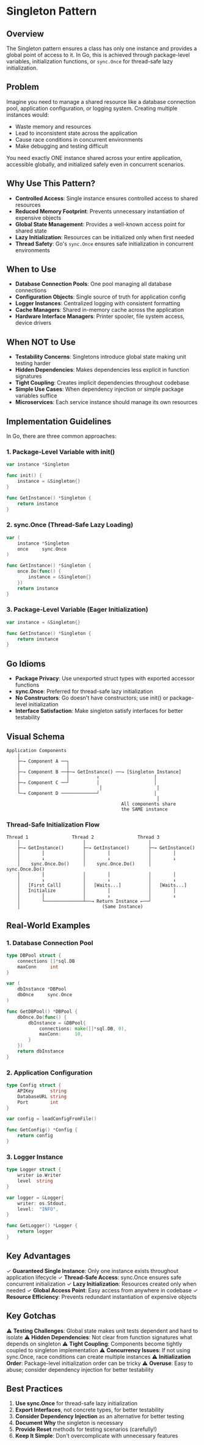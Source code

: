 # Singleton Pattern

## Overview

The Singleton pattern ensures a class has only one instance and provides a global point of access to it. In Go, this is achieved through package-level variables, initialization functions, or `sync.Once` for thread-safe lazy initialization.

## Problem

Imagine you need to manage a shared resource like a database connection pool, application configuration, or logging system. Creating multiple instances would:
- Waste memory and resources
- Lead to inconsistent state across the application
- Cause race conditions in concurrent environments
- Make debugging and testing difficult

You need exactly ONE instance shared across your entire application, accessible globally, and initialized safely even in concurrent scenarios.

## Why Use This Pattern?

- **Controlled Access**: Single instance ensures controlled access to shared resources
- **Reduced Memory Footprint**: Prevents unnecessary instantiation of expensive objects
- **Global State Management**: Provides a well-known access point for shared state
- **Lazy Initialization**: Resources can be initialized only when first needed
- **Thread Safety**: Go's `sync.Once` ensures safe initialization in concurrent environments

## When to Use

- **Database Connection Pools**: One pool managing all database connections
- **Configuration Objects**: Single source of truth for application config
- **Logger Instances**: Centralized logging with consistent formatting
- **Cache Managers**: Shared in-memory cache across the application
- **Hardware Interface Managers**: Printer spooler, file system access, device drivers

## When NOT to Use

- **Testability Concerns**: Singletons introduce global state making unit testing harder
- **Hidden Dependencies**: Makes dependencies less explicit in function signatures
- **Tight Coupling**: Creates implicit dependencies throughout codebase
- **Simple Use Cases**: When dependency injection or simple package variables suffice
- **Microservices**: Each service instance should manage its own resources

## Implementation Guidelines

In Go, there are three common approaches:

### 1. Package-Level Variable with init()
```go
var instance *Singleton

func init() {
    instance = &Singleton{}
}

func GetInstance() *Singleton {
    return instance
}
```

### 2. sync.Once (Thread-Safe Lazy Loading)
```go
var (
    instance *Singleton
    once     sync.Once
)

func GetInstance() *Singleton {
    once.Do(func() {
        instance = &Singleton{}
    })
    return instance
}
```

### 3. Package-Level Variable (Eager Initialization)
```go
var instance = &Singleton{}

func GetInstance() *Singleton {
    return instance
}
```

## Go Idioms

- **Package Privacy**: Use unexported struct types with exported accessor functions
- **sync.Once**: Preferred for thread-safe lazy initialization
- **No Constructors**: Go doesn't have constructors; use init() or package-level initialization
- **Interface Satisfaction**: Make singleton satisfy interfaces for better testability

## Visual Schema

```
Application Components
    │
    ├─→ Component A ──┐
    │                 │
    ├─→ Component B ──┼─→ GetInstance() ──→ [Singleton Instance]
    │                 │          ↑                    │
    ├─→ Component C ──┘          │                    │
    │                             │                    │
    └─→ Component D ─────────────┘                    │
                                                       │
                                          All components share
                                          the SAME instance
```

### Thread-Safe Initialization Flow

```
Thread 1                Thread 2                Thread 3
    │                       │                       │
    ├─→ GetInstance()       ├─→ GetInstance()       ├─→ GetInstance()
    │        │              │        │              │        │
    │        ↓              │        ↓              │        ↓
    │    sync.Once.Do()     │    sync.Once.Do()     │    sync.Once.Do()
    │        │              │        │              │        │
    │        ↓              │        ↓              │        ↓
    │   [First Call]        │   [Waits...]          │   [Waits...]
    │   Initialize          │        │              │        │
    │        │              │        ↓              │        ↓
    │        └──────────────┴──→ Return Instance ←──┘
    │                              (Same Instance)
```

## Real-World Examples

### 1. Database Connection Pool
```go
type DBPool struct {
    connections []*sql.DB
    maxConn     int
}

var (
    dbInstance *DBPool
    dbOnce     sync.Once
)

func GetDBPool() *DBPool {
    dbOnce.Do(func() {
        dbInstance = &DBPool{
            connections: make([]*sql.DB, 0),
            maxConn:     10,
        }
    })
    return dbInstance
}
```

### 2. Application Configuration
```go
type Config struct {
    APIKey      string
    DatabaseURL string
    Port        int
}

var config = loadConfigFromFile()

func GetConfig() *Config {
    return config
}
```

### 3. Logger Instance
```go
type Logger struct {
    writer io.Writer
    level  string
}

var logger = &Logger{
    writer: os.Stdout,
    level:  "INFO",
}

func GetLogger() *Logger {
    return logger
}
```

## Key Advantages

✓ **Guaranteed Single Instance**: Only one instance exists throughout application lifecycle
✓ **Thread-Safe Access**: sync.Once ensures safe concurrent initialization
✓ **Lazy Initialization**: Resources created only when needed
✓ **Global Access Point**: Easy access from anywhere in codebase
✓ **Resource Efficiency**: Prevents redundant instantiation of expensive objects

## Key Gotchas

⚠️ **Testing Challenges**: Global state makes unit tests dependent and hard to isolate
⚠️ **Hidden Dependencies**: Not clear from function signatures what depends on singleton
⚠️ **Tight Coupling**: Components become tightly coupled to singleton implementation
⚠️ **Concurrency Issues**: If not using sync.Once, race conditions can create multiple instances
⚠️ **Initialization Order**: Package-level initialization order can be tricky
⚠️ **Overuse**: Easy to abuse; consider dependency injection for better testability

## Best Practices

1. **Use sync.Once** for thread-safe lazy initialization
2. **Export Interfaces**, not concrete types, for better testability
3. **Consider Dependency Injection** as an alternative for better testing
4. **Document Why** the singleton is necessary
5. **Provide Reset** methods for testing scenarios (carefully!)
6. **Keep It Simple**: Don't overcomplicate with unnecessary features
